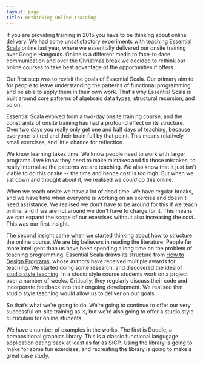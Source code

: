 ```yaml
---
layout: page
title: Rethinking Online Training
---
```


If you are providing training in 2015 you have to be thinking about online delivery. We had some unsatisfactory experiments with teaching [Essential Scala](http://underscore.io/training/courses/essential-scala/) online last year, where we essentially delivered our onsite training over Google Hangouts. Online is a different media to face-to-face communication and over the Christmas break we decided to rethink our online courses to take best advantage of the opportunities if offers.

<!-- break -->

Our first step was to revisit the goals of Essential Scala. Our primary aim to for people to leave understanding the patterns of functional programming and be able to apply them in their own work. That's why Essential Scala is built around core patterns of algebraic data types, structural recursion, and so on.

Essential Scala evolved from a two-day onsite training course, and the constraints of onsite training has had a profound effect on its structure. Over two days you really only get one and half days of teaching, because everyone is tired and their brain full by that point. This means relatively small exercises, and little chance for reflection. 

We know learning takes time. We know people need to work with larger programs. I we know they need to make mistakes and fix those mistakes, to really internalise the patterns we are teaching. We also know that it just isn't viable to do this onsite -- the time and hence cost is too high. But when we sat down and thought about it, we realised we *could* do this online.

When we teach onsite we have a lot of dead time. We have regular breaks, and we have time when everyone is working on an exercise and doesn't need assistance. We realised we don't have to be around for this if we teach online, and if we are not around we don't have to charge for it. This means we can expand the scope of our exercises without also increasing the cost. This was our first insight.

The second insight came when we started thinking about how to structure the online course. We are big believers in reading the literature. People far more intelligent than us have been spending a long time on the problem of teaching programming. Essential Scala draws its structure from [How to Design Programs](http://htdp.org/), whose authors have received multiple awards for teaching. We started doing some research, and discovered the idea of [studio style teaching](http://slice.cs.uiuc.edu/pubs/Studio-SIGCSE2006.pdf). In a studio style course students work on a project over a number of weeks. Critically, they regularly discuss their code and incorporate feedback into their ongoing development. We realised that studio style teaching would allow us to deliver on our goals.

So that’s what we’re going to do. We’re going to continue to offer our very successful on-site training as is, but we’re also going to offer a studio style curriculum for online students. 

We have a number of examples in the works. The first is Doodle, a compositional graphics library. This is a classic functional langugage application dating back at least as far as SICP. Using the library is going to make for some fun exercises, and recreating the library is going to make a great case study. 
